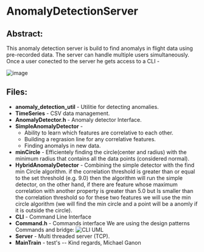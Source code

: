 # AnomalyDetectionServer

## Abstract: 

This anomaly detection server is build to find anomalys in flight data using pre-recorded data. The server can handle multiple users simultaneously. Once a user conected to the server he gets access to a CLI -

![image](https://user-images.githubusercontent.com/16485984/131828883-00c126e3-02e3-4f32-b769-dd5db0099d12.png)

## Files:
- **anomaly_detection_util** - Utilitie for detecting anomalies.
- **TimeSeries** - CSV data management.
- **AnomalyDetector.h** - Anomaly detector Interface.
- **SimpleAnomalyDetector** - 
   * Ability to learn which features are correlative to each other.
   * Building a regrasion line for any correlative features.
   * Finding anomalys in new data. 
- **minCircle** - Efficientely finding the circle(center and radius) with the minimum radius that contains all the data points (considered normal).
- **HybridAnomalyDetector** - Combining the simple detector with the find min Circle algorithm. if the correlation threshold is greater than or equal to the set threshold (e.g. 9.0) then the algorithm will run the simple detector, on the other hand, if there are feature whose maximum correlation with another property is greater than 5.0 but
Is smaller than the correlation threshold so for these two features we will use the min circle algorithm (we will find the min circle and a point will be a anomly if it is outside the circle).
- **CLI** - Command Line Interface
- **Command.h** - Commands interface
We are using the design patterns Commands and bridge:
![CLI UML](https://user-images.githubusercontent.com/16485984/131841573-1511cf70-b790-4294-a656-72429b2214e5.png)
- **Server** - Multi threaded server (TCP).
- **MainTrain** - test's
 --
 Kind regards,
 Michael Ganon
